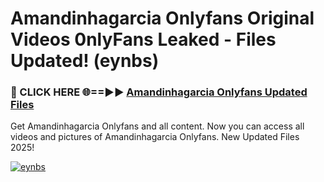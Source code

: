# Amandinhagarcia Onlyfans Original Videos 0nlyFans Leaked - Files Updated! (eynbs)

<h3>🔴 CLICK HERE 🌐==►► <a href="https://tinyurl.com/2m67pmp6" rel="nofollow">Amandinhagarcia Onlyfans Updated Files</a></h3>

Get Amandinhagarcia Onlyfans and all content. Now you can access all videos and pictures of Amandinhagarcia Onlyfans. New Updated Files 2025!

[![eynbs](https://i.imgur.com/H4QAA4z.gif)](https://tinyurl.com/2m67pmp6)